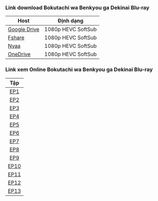 ### **Link download Bokutachi wa Benkyou ga Dekinai Blu-ray**

| Host          | Định dạng          |
| ------------- |:------------------:|
| [Google Drive]()  | 1080p HEVC SoftSub |
| [Fshare]()     	| 1080p HEVC SoftSub |
| [Nyaa]()          | 1080p HEVC SoftSub |
| [OneDrive]()     | 1080p HEVC SoftSub |


### **Link xem Online Bokutachi wa Benkyou ga Dekinai Blu-ray**


|Tập        |
| :--------:|      
| [EP1](http://tuilakhanh.me/tpn/bokutachi/ep1.html)   |        
| [EP2](http://tuilakhanh.me/tpn/bokutachi/ep2.html)   | 
| [EP3](http://tuilakhanh.me/tpn/bokutachi/ep3.html)   | 
| [EP4](http://tuilakhanh.me/tpn/bokutachi/ep4.html)   | 
| [EP5](http://tuilakhanh.me/tpn/bokutachi/ep5.html)   | 
| [EP6](http://tuilakhanh.me/tpn/bokutachi/ep6.html)   | 
| [EP7](http://tuilakhanh.me/tpn/bokutachi/ep7.html)   | 
| [EP8](http://tuilakhanh.me/tpn/bokutachi/ep8.html)   | 
| [EP9](http://tuilakhanh.me/tpn/bokutachi/ep9.html)   | 
| [EP10](http://tuilakhanh.me/tpn/bokutachi/ep10.html)  | 
| [EP11](http://tuilakhanh.me/tpn/bokutachi/ep11.html)  | 
| [EP12](http://tuilakhanh.me/tpn/bokutachi/ep12.html)  | 
| [EP13](http://tuilakhanh.me/tpn/bokutachi/ep13.html)  | 
